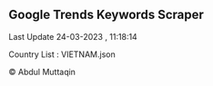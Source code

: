 

## Google Trends Keywords Scraper 
 
Last Update 24-03-2023 , 11:18:14

Country List :
VIETNAM.json



© Abdul Muttaqin 
